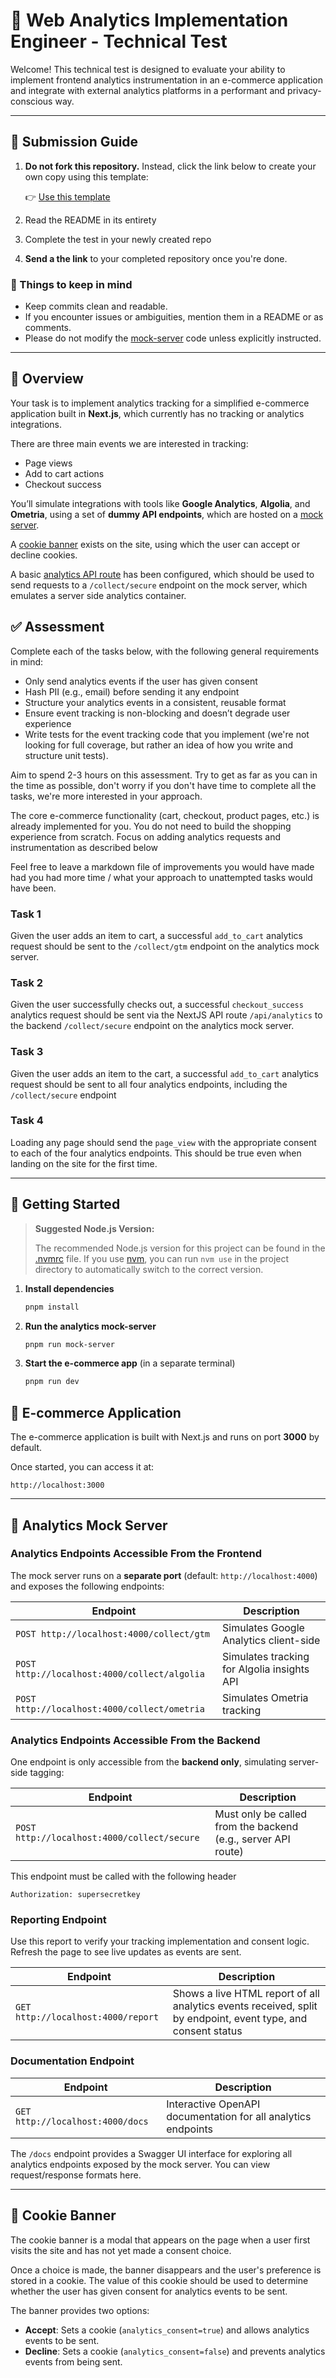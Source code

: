 # 🧪 Web Analytics Implementation Engineer - Technical Test

Welcome! This technical test is designed to evaluate your ability to implement frontend analytics instrumentation in an e-commerce application and integrate with external analytics platforms in a performant and privacy-conscious way.

---

## 📜 Submission Guide

1. **Do not fork this repository.**
   Instead, click the link below to create your own copy using this template:

   👉 [Use this template](https://github.com/meandem-tech/meandem-fsae-tech-test/generate)

2. Read the README in its entirety

3. Complete the test in your newly created repo

4. **Send a the link** to your completed repository once you're done.

### 🤔 Things to keep in mind

- Keep commits clean and readable.
- If you encounter issues or ambiguities, mention them in a README or as comments.
- Please do not modify the [mock-server](./mock-server) code unless explicitly instructed.

---

## 🧩 Overview

Your task is to implement analytics tracking for a simplified e-commerce application built in **Next.js**, which currently has no tracking or analytics integrations.

There are three main events we are interested in tracking:

- Page views
- Add to cart actions
- Checkout success

You’ll simulate integrations with tools like **Google Analytics**, **Algolia**, and **Ometria**, using a set of **dummy API endpoints**, which are hosted on a [mock server](#--analytics-mock-server).

A [cookie banner](#-cookie-banner) exists on the site, using which the user can accept or decline cookies.

A basic [analytics API route](./src/app/api/analytics/route.ts) has been configured, which should be used to send requests to a `/collect/secure` endpoint on the mock server, which emulates a server side analytics container.

## ✅ Assessment

Complete each of the tasks below, with the following general requirements in mind:

- Only send analytics events if the user has given consent
- Hash PII (e.g., email) before sending it any endpoint
- Structure your analytics events in a consistent, reusable format
- Ensure event tracking is non-blocking and doesn’t degrade user experience
- Write tests for the event tracking code that you implement (we're not looking for full coverage, but rather an idea of how you write and structure unit tests).

Aim to spend 2-3 hours on this assessment. Try to get as far as you can in the time as possible, don't worry if you don't have time to complete all the tasks, we're more interested in your approach.

The core e-commerce functionality (cart, checkout, product pages, etc.) is already implemented for you. You do not need to build the shopping experience from scratch. Focus on adding analytics requests and instrumentation as described below

Feel free to leave a markdown file of improvements you would have made had you had more time / what your approach to unattempted tasks would have been.

### Task 1

Given the user adds an item to cart, a successful `add_to_cart` analytics request should be sent to the `/collect/gtm` endpoint on the analytics mock server.

### Task 2

Given the user successfully checks out, a successful `checkout_success` analytics request should be sent via the NextJS API route `/api/analytics` to the backend `/collect/secure` endpoint on the analytics mock server.

### Task 3

Given the user adds an item to the cart, a successful `add_to_cart` analytics request should be sent to all four analytics endpoints, including the `/collect/secure` endpoint

### Task 4

Loading any page should send the `page_view` with the appropriate consent to each of the four analytics endpoints. This should be true even when landing on the site for the first time.

---

## 🏁 Getting Started

> **Suggested Node.js Version:**
>
> The recommended Node.js version for this project can be found in the [.nvmrc](./.nvmrc) file. If you use [nvm](https://github.com/nvm-sh/nvm), you can run `nvm use` in the project directory to automatically switch to the correct version.

1. **Install dependencies**

   ```bash
   pnpm install
   ```

2. **Run the analytics mock-server**

   ```bash
   pnpm run mock-server
   ```

3. **Start the e-commerce app** (in a separate terminal)

   ```bash
   pnpm run dev
   ```

## 🛒 E-commerce Application

The e-commerce application is built with Next.js and runs on port **3000** by default.

Once started, you can access it at:

```text
http://localhost:3000
```

---

## 📡  Analytics Mock Server

### Analytics Endpoints Accessible From the Frontend

The mock server runs on a **separate port** (default: `http://localhost:4000`) and exposes the following endpoints:

| Endpoint              | Description                          |
|-----------------------|--------------------------------------|
| `POST http://localhost:4000/collect/gtm`     | Simulates Google Analytics client-side |
| `POST http://localhost:4000/collect/algolia`| Simulates tracking for Algolia insights API  |
| `POST http://localhost:4000/collect/ometria`| Simulates Ometria tracking            |

### Analytics Endpoints Accessible From the Backend

One endpoint is only accessible from the **backend only**, simulating server-side tagging:

| Endpoint                | Description                           |
|-------------------------|---------------------------------------|
| `POST http://localhost:4000/collect/secure`   | Must only be called from the backend (e.g., server API route)|

This endpoint must be called with the following header

`Authorization: supersecretkey`

### Reporting Endpoint

Use this report to verify your tracking implementation and consent logic. Refresh the page to see live updates as events are sent.

| Endpoint                | Description                           |
|-------------------------|---------------------------------------|
| `GET http://localhost:4000/report`   | Shows a live HTML report of all analytics events received, split by endpoint, event type, and consent status |

### Documentation Endpoint

| Endpoint                | Description                           |
|-------------------------|---------------------------------------|
| `GET http://localhost:4000/docs`   | Interactive OpenAPI documentation for all analytics endpoints |

The `/docs` endpoint provides a Swagger UI interface for exploring all analytics endpoints exposed by the mock server. You can view request/response formats here.

---

## 🍪 Cookie Banner

The cookie banner is a modal that appears on the page when a user first visits the site and has not yet made a consent choice.

Once a choice is made, the banner disappears and the user's preference is stored in a cookie. The value of this cookie should be used to determine whether the user has given consent for analytics events to be sent.

The banner provides two options:

- **Accept**: Sets a cookie (`analytics_consent=true`) and allows analytics events to be sent.
- **Decline**: Sets a cookie (`analytics_consent=false`) and prevents analytics events from being sent.
